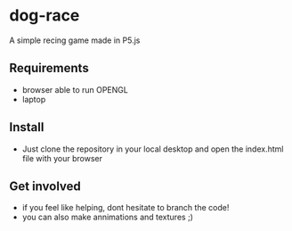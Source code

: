 # dog-race
A simple recing game made in P5.js

## Requirements

- browser able to run OPENGL
- laptop

## Install

- Just clone the repository in your local desktop and open the index.html file with your browser

## Get involved

- if you feel like helping, dont hesitate to branch the code!
- you can also make annimations and textures ;)
